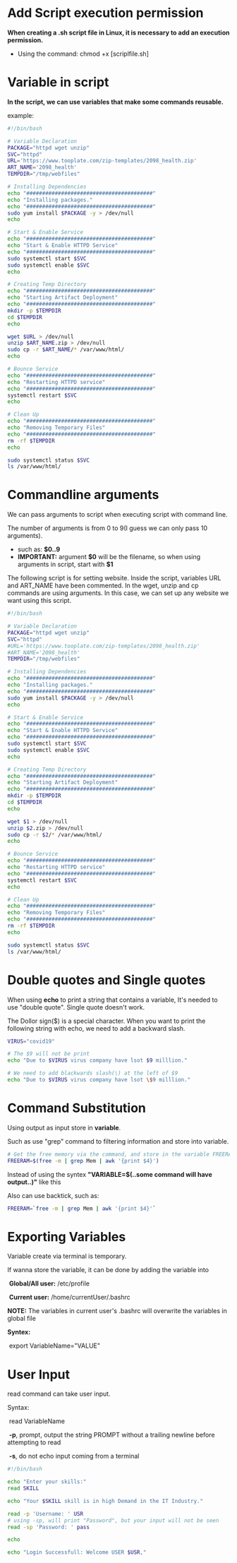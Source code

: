 # Add Script execution permission

**When creating a .sh script file in Linux, it is necessary to add an execution permission.**

- Using the command: chmod +x [scriplfile.sh]



# Variable in script

**In the script, we can use variables that make some commands reusable.**

example:

```bash
#!/bin/bash

# Variable Declaration
PACKAGE="httpd wget unzip"
SVC="httpd"
URL='https://www.tooplate.com/zip-templates/2098_health.zip'
ART_NAME='2098_health'
TEMPDIR="/tmp/webfiles"

# Installing Dependencies
echo "########################################"
echo "Installing packages."
echo "########################################"
sudo yum install $PACKAGE -y > /dev/null
echo

# Start & Enable Service
echo "########################################"
echo "Start & Enable HTTPD Service"
echo "########################################"
sudo systemctl start $SVC
sudo systemctl enable $SVC
echo

# Creating Temp Directory
echo "########################################"
echo "Starting Artifact Deployment"
echo "########################################"
mkdir -p $TEMPDIR
cd $TEMPDIR
echo

wget $URL > /dev/null
unzip $ART_NAME.zip > /dev/null
sudo cp -r $ART_NAME/* /var/www/html/
echo

# Bounce Service
echo "########################################"
echo "Restarting HTTPD service"
echo "########################################"
systemctl restart $SVC
echo

# Clean Up
echo "########################################"
echo "Removing Temporary Files"
echo "########################################"
rm -rf $TEMPDIR
echo

sudo systemctl status $SVC
ls /var/www/html/

```



# Commandline arguments

We can pass arguments to script when executing script with command line.

The number of arguments is from 0 to 9(I guess we can only pass 10 arguments).

- such as: **$0..9**
- **IMPORTANT:** argument **\$0** will be the filename, so when using arguments in script, start with **\$1**



The following script is for setting website. Inside the script, variables URL and ART_NAME have been commented. In the wget, unzip and cp commands are using arguments. In this case, we can set up any website we want using this script.

```bash
#!/bin/bash

# Variable Declaration
PACKAGE="httpd wget unzip"
SVC="httpd"
#URL='https://www.tooplate.com/zip-templates/2098_health.zip'
#ART_NAME='2098_health'
TEMPDIR="/tmp/webfiles"

# Installing Dependencies
echo "########################################"
echo "Installing packages."
echo "########################################"
sudo yum install $PACKAGE -y > /dev/null
echo

# Start & Enable Service
echo "########################################"
echo "Start & Enable HTTPD Service"
echo "########################################"
sudo systemctl start $SVC
sudo systemctl enable $SVC
echo

# Creating Temp Directory
echo "########################################"
echo "Starting Artifact Deployment"
echo "########################################"
mkdir -p $TEMPDIR
cd $TEMPDIR
echo

wget $1 > /dev/null
unzip $2.zip > /dev/null
sudo cp -r $2/* /var/www/html/
echo

# Bounce Service
echo "########################################"
echo "Restarting HTTPD service"
echo "########################################"
systemctl restart $SVC
echo

# Clean Up
echo "########################################"
echo "Removing Temporary Files"
echo "########################################"
rm -rf $TEMPDIR
echo

sudo systemctl status $SVC
ls /var/www/html/
```



# Double quotes and Single quotes

When using **echo** to print a string that contains a variable, It's needed to use "double quote". Single quote doesn't work.

The Dollor sign($) is a special character. When you want to print the following string with echo, we need to add a backward slash.

```bash
VIRUS="covid19"

# The $9 will not be print
echo "Due to $VIRUS virus company have lsot $9 milllion."

# We need to add blackwards slash(\) at the left of $9
echo "Due to $VIRUS virus company have lsot \$9 milllion."
```



# Command Substitution

Using output as input store in **variable**.

Such as use "grep" command to filtering information and store into variable.

```bash
# Get the free memory via the command, and store in the variable FREERAN
FREERAM=$(free -m | grep Mem | awk '{print $4}')
```



Instead of using the syntex **"VARIABLE=$(..some command will have output..)"** like this

Also can use backtick, such as:

```bash
FREERAM=`free -m | grep Mem | awk '{print $4}'`
```



# Exporting Variables

Variable create via terminal is temporary.

If wanna store the variable, it can be done by adding the variable into

​	**Global/All user:** /etc/profile

​	**Current user:** /home/currentUser/.bashrc

**NOTE:** The variables in current user's .bashrc will overwrite the variables in global file

**Syntex:**

​	export VariableName="VALUE"



# User Input

read command can take user input.

Syntax:

​	read VariableName

​	**-p**, prompt, output the string PROMPT without a trailing newline before attempting to read

​	**-s**, do not echo input coming from a terminal 

```bash
#!/bin/bash

echo "Enter your skills:"
read SKILL

echo "Your $SKILL skill is in high Demand in the IT Industry."

read -p 'Username: ' USR
# using -sp, will print "Password", but your input will not be seen
read -sp 'Password: ' pass

echo

echo "Login Successfull: Welcome USER $USR,"
```

